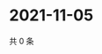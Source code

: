 # 2021-11-05

共 0 条

<!-- BEGIN WEIBO -->
<!-- 最后更新时间 Fri Nov 05 2021 15:00:38 GMT+0800 (China Standard Time) -->

<!-- END WEIBO -->
